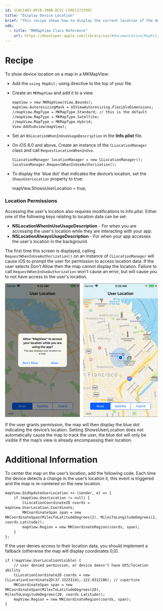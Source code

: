```yaml
---
id: 1CAC14D3-0FCB-286B-DC5C-C50E1271595C
title: "Display Device Location"
brief: "This recipe shows how to display the current location of the device on a map."
sdk:
  - title: "MKMapView Class Reference" 
    url: https://developer.apple.com/library/ios/#documentation/MapKit/Reference/MKMapView_Class/MKMapView/MKMapView.html
---
```


<a name="Recipe" class="injected"></a>


# Recipe

To show device location on a map in a MKMapView:&nbsp;

- Add the `using MapKit;` using directive to the top of your file.

-  Create an `MKMapView` and add it to a view.

    ```
    mapView = new MKMapView(View.Bounds);	
    mapView.AutoresizingMask = UIViewAutoresizing.FlexibleDimensions;		
    //mapView.MapType = MKMapType.Standard;	// this is the default
    //mapView.MapType = MKMapType.Satellite;
    //mapView.MapType = MKMapType.Hybrid;
    View.AddSubview(mapView);
    ```
    
-  Set an `NSLocationWhenInUseUsageDescription` in the **Info.plist** file.

-  On iOS 8.0 and above, Create an instance of the `CLLocationManager` class and call `RequestLocationWhenInUse`.

    ```
    CLLocationManager locationManager = new CLLocationManager();
    locationManager.RequestWhenInUseAuthorization();
    ```
    
-  To display the ‘blue dot’ that indicates the device’s location, set the `ShowsUserLocation` property to true:

    mapView.ShowsUserLocation = true;

### Location Permissions 

Accessing the user's location also requires modifications to Info.plist. Either one of the following keys relating to location data can be set:

* **NSLocationWhenInUseUsageDescription** - For when you are accessing the user's location while they are interacting with your app.
* **NSLocationAlwaysUsageDescription** - For when your app accesses the user's location in the background.

The first time this screen is displayed, calling `RequestWhenInUseAuthorization()` on an instance of `CLLocationManager` will cause iOS to prompt the user for permission to access location data. If the user selects Don’t Allow then the map cannot display the location. Failure to call `RequestWhenInUseAuthorization` won't cause an error, but will cause you to not have access to the user's location.

 [ ![](Images/DeviceLocation.png)](Images/DeviceLocation.png)

If the user grants permission, the map will then display the blue dot
indicating the device’s location. Setting ShowsUserLocation does not
automatically cause the map to track the user, the blue dot will only be visible
if the map’s view is already encompassing their location.

 <a name="Additional_Information" class="injected"></a>


# Additional Information

To center the map on the user’s location, add the following code. Each time
the device detects a change in the user’s location it, this event is triggered
and the map is re-centered on the new location.

```
mapView.DidUpdateUserLocation += (sender, e) => {
    if (mapView.UserLocation != null) {
        CLLocationCoordinate2D coords = mapView.UserLocation.Coordinate;
        MKCoordinateSpan span = new MKCoordinateSpan(MilesToLatitudeDegrees(2), MilesToLongitudeDegrees(2, coords.Latitude));
        mapView.Region = new MKCoordinateRegion(coords, span);
    }
};
```

If the user denies access to their location data, you should implement a
fallback (otherwise the map will display coordinates 0,0).&nbsp;

```
if (!mapView.UserLocationVisible) {
    // user denied permission, or device doesn't have GPS/location ability
    CLLocationCoordinate2D coords = new CLLocationCoordinate2D(37.33233141,-122.0312186); // cupertino
    MKCoordinateSpan span = new MKCoordinateSpan(MilesToLatitudeDegrees(20), MilesToLongitudeDegrees(20, coords.Latitude));
    mapView.Region = new MKCoordinateRegion(coords, span);
}
```

